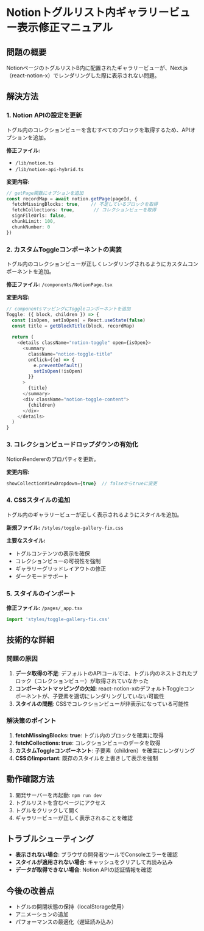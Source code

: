 # Notionトグルリスト内ギャラリービュー表示修正マニュアル

## 問題の概要
NotionページのトグルリストB内に配置されたギャラリービューが、Next.js（react-notion-x）でレンダリングした際に表示されない問題。

## 解決方法

### 1. Notion APIの設定を更新
トグル内のコレクションビューを含むすべてのブロックを取得するため、APIオプションを追加。

**修正ファイル:**
- `/lib/notion.ts`
- `/lib/notion-api-hybrid.ts`

**変更内容:**
```typescript
// getPage関数にオプションを追加
const recordMap = await notion.getPage(pageId, {
  fetchMissingBlocks: true,    // 不足しているブロックを取得
  fetchCollections: true,       // コレクションビューを取得
  signFileUrls: false,
  chunkLimit: 100,
  chunkNumber: 0
})
```

### 2. カスタムToggleコンポーネントの実装
トグル内のコレクションビューが正しくレンダリングされるようにカスタムコンポーネントを追加。

**修正ファイル:** `/components/NotionPage.tsx`

**変更内容:**
```typescript
// componentsマッピングにToggleコンポーネントを追加
Toggle: ({ block, children }) => {
  const [isOpen, setIsOpen] = React.useState(false)
  const title = getBlockTitle(block, recordMap)
  
  return (
    <details className="notion-toggle" open={isOpen}>
      <summary 
        className="notion-toggle-title"
        onClick={(e) => {
          e.preventDefault()
          setIsOpen(!isOpen)
        }}
      >
        {title}
      </summary>
      <div className="notion-toggle-content">
        {children}
      </div>
    </details>
  )
}
```

### 3. コレクションビュードロップダウンの有効化
NotionRendererのプロパティを更新。

**変更内容:**
```typescript
showCollectionViewDropdown={true}  // falseからtrueに変更
```

### 4. CSSスタイルの追加
トグル内のギャラリービューが正しく表示されるようにスタイルを追加。

**新規ファイル:** `/styles/toggle-gallery-fix.css`

**主要なスタイル:**
- トグルコンテンツの表示を確保
- コレクションビューの可視性を強制
- ギャラリーグリッドレイアウトの修正
- ダークモードサポート

### 5. スタイルのインポート
**修正ファイル:** `/pages/_app.tsx`

```typescript
import 'styles/toggle-gallery-fix.css'
```

## 技術的な詳細

### 問題の原因
1. **データ取得の不足**: デフォルトのAPIコールでは、トグル内のネストされたブロック（コレクションビュー）が取得されていなかった
2. **コンポーネントマッピングの欠如**: react-notion-xのデフォルトToggleコンポーネントが、子要素を適切にレンダリングしていない可能性
3. **スタイルの問題**: CSSでコレクションビューが非表示になっている可能性

### 解決策のポイント
1. **fetchMissingBlocks: true**: トグル内のブロックを確実に取得
2. **fetchCollections: true**: コレクションビューのデータを取得
3. **カスタムToggleコンポーネント**: 子要素（children）を確実にレンダリング
4. **CSSの!important**: 既存のスタイルを上書きして表示を強制

## 動作確認方法
1. 開発サーバーを再起動: `npm run dev`
2. トグルリストを含むページにアクセス
3. トグルをクリックして開く
4. ギャラリービューが正しく表示されることを確認

## トラブルシューティング
- **表示されない場合**: ブラウザの開発者ツールでConsoleエラーを確認
- **スタイルが適用されない場合**: キャッシュをクリアして再読み込み
- **データが取得できない場合**: Notion APIの認証情報を確認

## 今後の改善点
- トグルの開閉状態の保持（localStorage使用）
- アニメーションの追加
- パフォーマンスの最適化（遅延読み込み）